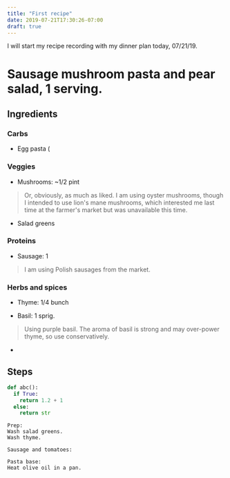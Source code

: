 ```yaml
---
title: "First recipe"
date: 2019-07-21T17:30:26-07:00
draft: true
---
```


I will start my recipe recording with my dinner plan today, 07/21/19.

# Sausage mushroom pasta and pear salad, 1 serving.

## Ingredients

### Carbs
- Egg pasta (

### Veggies
- Mushrooms: ~1/2 pint
> Or, obviously, as much as liked.
I am using oyster mushrooms,
though I intended to use lion's mane mushrooms,
which interested me last time at the farmer's market but was unavailable this time.

- Salad greens

### Proteins
- Sausage: 1
> I am using Polish sausages from the market.

### Herbs and spices
- Thyme: 1/4 bunch

- Basil: 1 sprig.
> Using purple basil.
> The aroma of basil is strong and may over-power thyme, so use conservatively.

- 

## Steps
```python
def abc():
  if True:
    return 1.2 + 1
  else:
    return str
```

```
Prep:
Wash salad greens.
Wash thyme.
```

```
Sausage and tomatoes:
```

```
Pasta base:
Heat olive oil in a pan.

```

